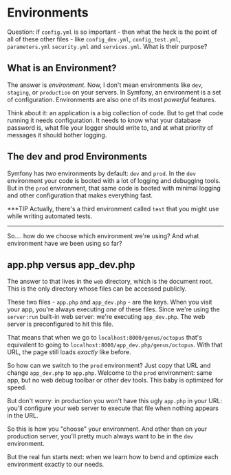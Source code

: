# Environments

Question: if `config.yml` is so important - then what the heck is the point of all
of these other files - like `config_dev.yml`, `config_test.yml`, `parameters.yml`
 `security.yml` and `services.yml`. What is their purpose?

## What is an Environment?

The answer is *environment*. Now, I don't mean environments like `dev`, `staging`,
or `production` on your servers. In Symfony, an environment is a set of configuration.
Environments are also one of its most *powerful* features.

Think about it: an application is a big collection of code. But to get that code
running it needs configuration. It needs to know what your database password is,
what file your logger should write to, and at what priority of messages it should
bother logging.

## The dev and prod Environments

Symfony has *two* environments by default: `dev` and `prod`. In the `dev` environment
your code is booted with a lot of logging and debugging tools. But in the `prod`
environment, that same code is booted with minimal logging and other configuration
that makes everything fast.

***TIP
Actually, there's a third environment called `test` that you might use while writing
automated tests.
***

So.... how do we choose which environment we're using? And what environment have
we been using so far?

## app.php versus app_dev.php

The answer to that lives in the `web` directory, which is the document root. This
is the only directory whose files can be accessed publicly.

These two files - `app.php` and `app_dev.php` - are the keys. When you visit your
app, you're always executing *one* of these files. Since we're using the `server:run`
built-in web server: we're executing `app_dev.php`. The web server is preconfigured
to hit this file.

That means that when we go to `localhost:8000/genus/octopus` that's equivalent to
going to `localhost:8000/app_dev.php/genus/octopus`. With that URL, the page still
loads *exactly* like before.

So how can we switch to the `prod` environment? Just copy that URL and change
`app_dev.php` to `app.php`. Welcome to the `prod` environment: same app, but no web
debug toolbar or other dev tools. This baby is optimized for speed.

But don't worry: in production you won't have this ugly `app.php` in your URL: you'll
configure your web server to execute that file when nothing appears in the URL.

So this is how you "choose" your environment. And other than on your production server,
you'll pretty much always want to be in the `dev` environment.

But the real fun starts next: when we learn how to bend and optimize each environment
exactly to our needs.
